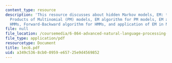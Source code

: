 ```yaml
---
content_type: resource
description: 'This resource discusses about hidden Markov models, EM: the basic set-up,
  Products of Multinomial (PM) models, EM algorithm for PM models, EM algorithm for
  HMMs, Forward-Backward algorithm for HMMs, and application of EM in NLP.'
file: null
file_location: /coursemedia/6-864-advanced-natural-language-processing-fall-2005/a349c5368cb00959e65725e9d4569852_lec6.pdf
file_type: application/pdf
resourcetype: Document
title: lec6.pdf
uid: a349c536-8cb0-0959-e657-25e9d4569852
---
```

